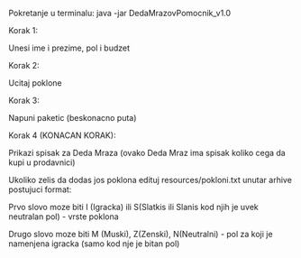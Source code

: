 Pokretanje u terminalu:
java -jar DedaMrazovPomocnik_v1.0

Korak 1:

Unesi ime i prezime, pol i budzet

Korak 2:

Ucitaj poklone

Korak 3:

Napuni paketic (beskonacno puta)

Korak 4 (KONACAN KORAK):

Prikazi spisak za Deda Mraza (ovako Deda Mraz ima spisak koliko cega da kupi u prodavnici)

Ukoliko zelis da dodas jos poklona edituj resources/pokloni.txt unutar arhive postujuci format:

Prvo slovo moze biti I (Igracka) ili S(Slatkis ili Slanis kod njih je uvek neutralan pol) - vrste poklona

Drugo slovo moze biti M (Muski), Z(Zenski), N(Neutralni) - pol za koji je namenjena igracka (samo kod nje je bitan pol)
